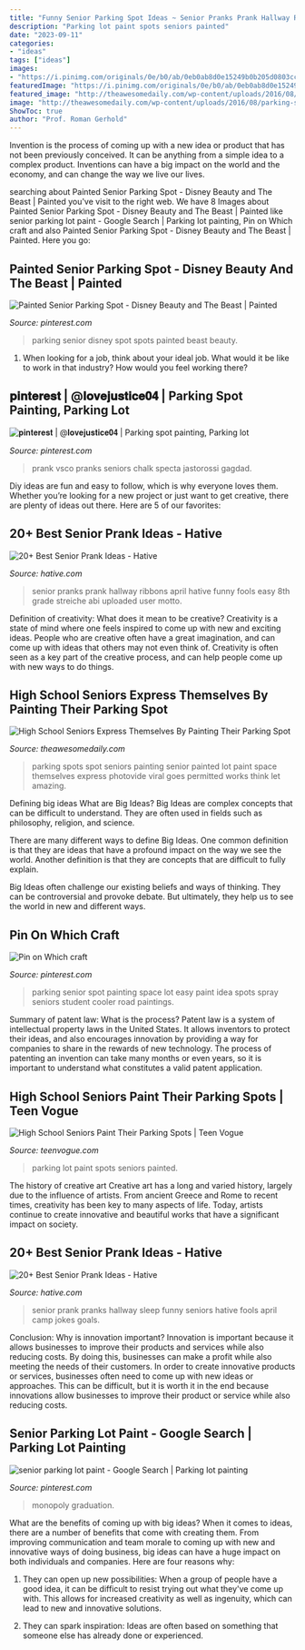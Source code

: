 ```yaml
---
title: "Funny Senior Parking Spot Ideas ~ Senior Pranks Prank Hallway Ribbons April Hative Funny Fools Easy 8th Grade Streiche Abi Uploaded User Motto"
description: "Parking lot paint spots seniors painted"
date: "2023-09-11"
categories:
- "ideas"
tags: ["ideas"]
images:
- "https://i.pinimg.com/originals/0e/b0/ab/0eb0ab8d0e15249b0b205d0803ccdec6.jpg"
featuredImage: "https://i.pinimg.com/originals/0e/b0/ab/0eb0ab8d0e15249b0b205d0803ccdec6.jpg"
featured_image: "http://theawesomedaily.com/wp-content/uploads/2016/08/parking-spot-art-by-seniors-10-1.jpg"
image: "http://theawesomedaily.com/wp-content/uploads/2016/08/parking-spot-art-by-seniors-10-1.jpg"
ShowToc: true
author: "Prof. Roman Gerhold"
---
```



Invention is the process of coming up with a new idea or product that has not been previously conceived. It can be anything from a simple idea to a complex product. Inventions can have a big impact on the world and the economy, and can change the way we live our lives.

	

		
searching about Painted Senior Parking Spot - Disney Beauty and The Beast | Painted you've visit to the right web. We have 8 Images about Painted Senior Parking Spot - Disney Beauty and The Beast | Painted like senior parking lot paint - Google Search | Parking lot painting, Pin on Which craft and also Painted Senior Parking Spot - Disney Beauty and The Beast | Painted. Here you go:
		
    
## Painted Senior Parking Spot - Disney Beauty And The Beast | Painted

<img loading=lazy src="https://i.pinimg.com/originals/0e/b0/ab/0eb0ab8d0e15249b0b205d0803ccdec6.jpg" onerror="this.onerror=null;this.src='https://tse1.mm.bing.net/th?id=OIP.TCDp9HcfwuJkfzNFSyUeVAHaNK&amp;pid=15.1';" alt="Painted Senior Parking Spot - Disney Beauty and The Beast | Painted">

_Source: pinterest.com_

>parking senior disney spot spots painted beast beauty. 

	

1) When looking for a job, think about your ideal job. What would it be like to work in that industry? How would you feel working there?

    
## 𝐩𝐢𝐧𝐭𝐞𝐫𝐞𝐬𝐭 | @𝐥𝐨𝐯𝐞𝐣𝐮𝐬𝐭𝐢𝐜𝐞𝟎𝟒 | Parking Spot Painting, Parking Lot

<img loading=lazy src="https://i.pinimg.com/originals/6c/3a/44/6c3a445afcdaf00a8930649d6cb5e886.jpg" onerror="this.onerror=null;this.src='https://tse2.mm.bing.net/th?id=OIP.Jr75H9uL2mpLcvh55XEbAwHaJ4&amp;pid=15.1';" alt="𝐩𝐢𝐧𝐭𝐞𝐫𝐞𝐬𝐭 | @𝐥𝐨𝐯𝐞𝐣𝐮𝐬𝐭𝐢𝐜𝐞𝟎𝟒 | Parking spot painting, Parking lot">

_Source: pinterest.com_

>prank vsco pranks seniors chalk specta jastorossi gagdad. 

	

Diy ideas are fun and easy to follow, which is why everyone loves them. Whether you’re looking for a new project or just want to get creative, there are plenty of ideas out there. Here are 5 of our favorites: 

    
## 20+ Best Senior Prank Ideas - Hative

<img loading=lazy src="http://hative.com/wp-content/uploads/2014/04/senior-prank-ideas/18-ribbons-in-the-hallway.jpg" onerror="this.onerror=null;this.src='https://tse2.mm.bing.net/th?id=OIP.oQ0aMSOPBZPbIh-X1W66_QHaFj&amp;pid=15.1';" alt="20+ Best Senior Prank Ideas - Hative">

_Source: hative.com_

>senior pranks prank hallway ribbons april hative funny fools easy 8th grade streiche abi uploaded user motto. 

	

Definition of creativity: What does it mean to be creative?
Creativity is a state of mind where one feels inspired to come up with new and exciting ideas. People who are creative often have a great imagination, and can come up with ideas that others may not even think of. Creativity is often seen as a key part of the creative process, and can help people come up with new ways to do things.

    
## High School Seniors Express Themselves By Painting Their Parking Spot

<img loading=lazy src="http://theawesomedaily.com/wp-content/uploads/2016/08/parking-spot-art-by-seniors-10-1.jpg" onerror="this.onerror=null;this.src='https://tse2.mm.bing.net/th?id=OIP.TuyUWEIjJwlbrt2qnZfz4QHaH7&amp;pid=15.1';" alt="High School Seniors Express Themselves By Painting Their Parking Spot">

_Source: theawesomedaily.com_

>parking spots spot seniors painting senior painted lot paint space themselves express photovide viral goes permitted works think let amazing. 

	

Defining big ideas
What are Big Ideas?
Big Ideas are complex concepts that can be difficult to understand. They are often used in fields such as philosophy, religion, and science.

There are many different ways to define Big Ideas. One common definition is that they are ideas that have a profound impact on the way we see the world. Another definition is that they are concepts that are difficult to fully explain.

Big Ideas often challenge our existing beliefs and ways of thinking. They can be controversial and provoke debate. But ultimately, they help us to see the world in new and different ways.

    
## Pin On Which Craft

<img loading=lazy src="https://i.pinimg.com/originals/cc/fb/a5/ccfba5be9faa1d0447184c3dae35c8aa.jpg" onerror="this.onerror=null;this.src='https://tse1.mm.bing.net/th?id=OIP.A6R5BERcA8K9AIMDiRpAegHaJ3&amp;pid=15.1';" alt="Pin on Which craft">

_Source: pinterest.com_

>parking senior spot painting space lot easy paint idea spots spray seniors student cooler road paintings. 

	

Summary of patent law: What is the process?
Patent law is a system of intellectual property laws in the United States. It allows inventors to protect their ideas, and also encourages innovation by providing a way for companies to share in the rewards of new technology. The process of patenting an invention can take many months or even years, so it is important to understand what constitutes a valid patent application.

    
## High School Seniors Paint Their Parking Spots | Teen Vogue

<img loading=lazy src="https://assets.teenvogue.com/photos/57bf6d3d04d812ec756971a0/3:2/w_1200,h_630,c_limit/painted-parking-lot.jpg" onerror="this.onerror=null;this.src='https://tse2.mm.bing.net/th?id=OIP.94ALgOFpaKoU5T-svvpzHQHaE8&amp;pid=15.1';" alt="High School Seniors Paint Their Parking Spots | Teen Vogue">

_Source: teenvogue.com_

>parking lot paint spots seniors painted. 

	

The history of creative art
Creative art has a long and varied history, largely due to the influence of artists. From ancient Greece and Rome to recent times, creativity has been key to many aspects of life. Today, artists continue to create innovative and beautiful works that have a significant impact on society.

    
## 20+ Best Senior Prank Ideas - Hative

<img loading=lazy src="http://hative.com/wp-content/uploads/2014/04/senior-prank-ideas/9-sleep-in-the-hallway.jpg" onerror="this.onerror=null;this.src='https://tse3.mm.bing.net/th?id=OIP.DxONZiug9pcuV7lOSJjKmwHaE8&amp;pid=15.1';" alt="20+ Best Senior Prank Ideas - Hative">

_Source: hative.com_

>senior prank pranks hallway sleep funny seniors hative fools april camp jokes goals. 

	

Conclusion: Why is innovation important?
Innovation is important because it allows businesses to improve their products and services while also reducing costs. By doing this, businesses can make a profit while also meeting the needs of their customers. In order to create innovative products or services, businesses often need to come up with new ideas or approaches. This can be difficult, but it is worth it in the end because innovations allow businesses to improve their product or service while also reducing costs.

    
## Senior Parking Lot Paint - Google Search | Parking Lot Painting

<img loading=lazy src="https://i.pinimg.com/originals/17/5b/c0/175bc0ded2d3e4468fcbb1cef0c56fa0.png" onerror="this.onerror=null;this.src='https://tse2.mm.bing.net/th?id=OIP.b9oQGpLceaLvxdLGckAnXgHaNd&amp;pid=15.1';" alt="senior parking lot paint - Google Search | Parking lot painting">

_Source: pinterest.com_

>monopoly graduation. 

	

What are the benefits of coming up with big ideas?
When it comes to ideas, there are a number of benefits that come with creating them. From improving communication and team morale to coming up with new and innovative ways of doing business, big ideas can have a huge impact on both individuals and companies. Here are four reasons why: 
1. They can open up new possibilities: When a group of people have a good idea, it can be difficult to resist trying out what they've come up with. This allows for increased creativity as well as ingenuity, which can lead to new and innovative solutions. 

2. They can spark inspiration: Ideas are often based on something that someone else has already done or experienced.

